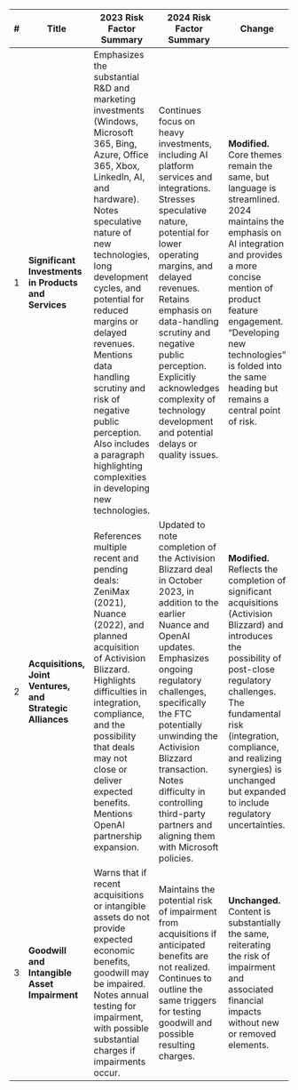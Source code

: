 | # | Title | 2023 Risk Factor Summary | 2024 Risk Factor Summary | Change |
| --- | --- | --- | --- | --- |
| 1 | **Significant Investments in Products and Services** | Emphasizes the substantial R&D and marketing investments (Windows, Microsoft 365, Bing, Azure, Office 365, Xbox, LinkedIn, AI, and hardware). Notes speculative nature of new technologies, long development cycles, and potential for reduced margins or delayed revenues. Mentions data handling scrutiny and risk of negative public perception. Also includes a paragraph highlighting complexities in developing new technologies. | Continues focus on heavy investments, including AI platform services and integrations. Stresses speculative nature, potential for lower operating margins, and delayed revenues. Retains emphasis on data-handling scrutiny and negative public perception. Explicitly acknowledges complexity of technology development and potential delays or quality issues. | **Modified.** Core themes remain the same, but language is streamlined. 2024 maintains the emphasis on AI integration and provides a more concise mention of product feature engagement. “Developing new technologies” is folded into the same heading but remains a central point of risk. |
| 2 | **Acquisitions, Joint Ventures, and Strategic Alliances** | References multiple recent and pending deals: ZeniMax (2021), Nuance (2022), and planned acquisition of Activision Blizzard. Highlights difficulties in integration, compliance, and the possibility that deals may not close or deliver expected benefits. Mentions OpenAI partnership expansion. | Updated to note completion of the Activision Blizzard deal in October 2023, in addition to the earlier Nuance and OpenAI updates. Emphasizes ongoing regulatory challenges, specifically the FTC potentially unwinding the Activision Blizzard transaction. Notes difficulty in controlling third-party partners and aligning them with Microsoft policies. | **Modified.** Reflects the completion of significant acquisitions (Activision Blizzard) and introduces the possibility of post-close regulatory challenges. The fundamental risk (integration, compliance, and realizing synergies) is unchanged but expanded to include regulatory uncertainties. |
| 3 | **Goodwill and Intangible Asset Impairment** | Warns that if recent acquisitions or intangible assets do not provide expected economic benefits, goodwill may be impaired. Notes annual testing for impairment, with possible substantial charges if impairments occur. | Maintains the potential risk of impairment from acquisitions if anticipated benefits are not realized. Continues to outline the same triggers for testing goodwill and possible resulting charges. | **Unchanged.** Content is substantially the same, reiterating the risk of impairment and associated financial impacts without new or removed elements. |